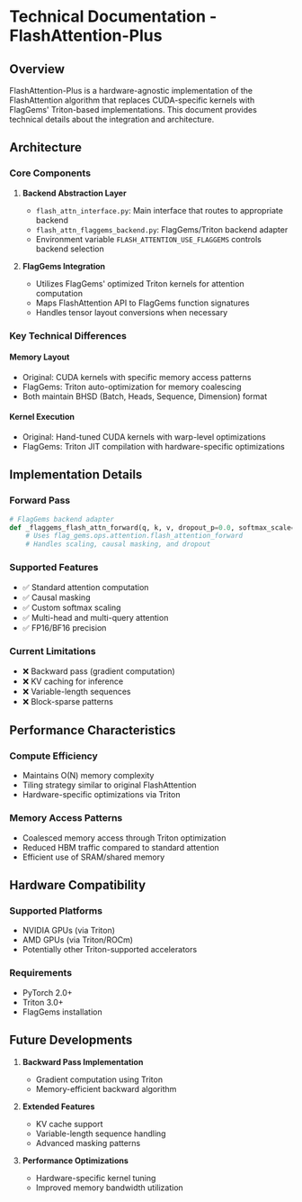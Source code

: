 # Technical Documentation - FlashAttention-Plus

## Overview

FlashAttention-Plus is a hardware-agnostic implementation of the FlashAttention algorithm that replaces CUDA-specific kernels with FlagGems' Triton-based implementations. This document provides technical details about the integration and architecture.

## Architecture

### Core Components

1. **Backend Abstraction Layer**
   - `flash_attn_interface.py`: Main interface that routes to appropriate backend
   - `flash_attn_flaggems_backend.py`: FlagGems/Triton backend adapter
   - Environment variable `FLASH_ATTENTION_USE_FLAGGEMS` controls backend selection

2. **FlagGems Integration**
   - Utilizes FlagGems' optimized Triton kernels for attention computation
   - Maps FlashAttention API to FlagGems function signatures
   - Handles tensor layout conversions when necessary

### Key Technical Differences

#### Memory Layout
- Original: CUDA kernels with specific memory access patterns
- FlagGems: Triton auto-optimization for memory coalescing
- Both maintain BHSD (Batch, Heads, Sequence, Dimension) format

#### Kernel Execution
- Original: Hand-tuned CUDA kernels with warp-level optimizations
- FlagGems: Triton JIT compilation with hardware-specific optimizations

## Implementation Details

### Forward Pass
```python
# FlagGems backend adapter
def _flaggems_flash_attn_forward(q, k, v, dropout_p=0.0, softmax_scale=None, causal=False):
    # Uses flag_gems.ops.attention.flash_attention_forward
    # Handles scaling, causal masking, and dropout
```

### Supported Features
- ✅ Standard attention computation
- ✅ Causal masking
- ✅ Custom softmax scaling
- ✅ Multi-head and multi-query attention
- ✅ FP16/BF16 precision

### Current Limitations
- ❌ Backward pass (gradient computation)
- ❌ KV caching for inference
- ❌ Variable-length sequences
- ❌ Block-sparse patterns

## Performance Characteristics

### Compute Efficiency
- Maintains O(N) memory complexity
- Tiling strategy similar to original FlashAttention
- Hardware-specific optimizations via Triton

### Memory Access Patterns
- Coalesced memory access through Triton optimization
- Reduced HBM traffic compared to standard attention
- Efficient use of SRAM/shared memory

## Hardware Compatibility

### Supported Platforms
- NVIDIA GPUs (via Triton)
- AMD GPUs (via Triton/ROCm)
- Potentially other Triton-supported accelerators

### Requirements
- PyTorch 2.0+
- Triton 3.0+
- FlagGems installation

## Future Developments

1. **Backward Pass Implementation**
   - Gradient computation using Triton
   - Memory-efficient backward algorithm

2. **Extended Features**
   - KV cache support
   - Variable-length sequence handling
   - Advanced masking patterns

3. **Performance Optimizations**
   - Hardware-specific kernel tuning
   - Improved memory bandwidth utilization